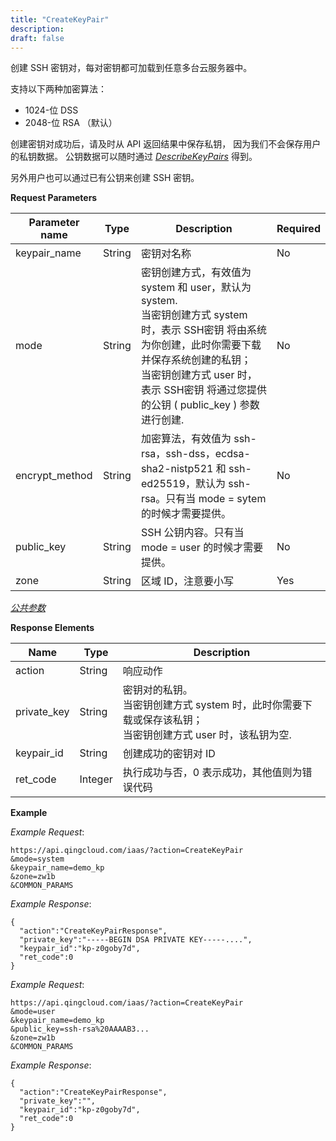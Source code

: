 ```yaml
---
title: "CreateKeyPair"
description: 
draft: false
---
```




创建 SSH 密钥对，每对密钥都可加载到任意多台云服务器中。

支持以下两种加密算法：

*   1024-位 DSS
*   2048-位 RSA （默认）

创建密钥对成功后，请及时从 API 返回结果中保存私钥， 因为我们不会保存用户的私钥数据。 公钥数据可以随时通过 [_DescribeKeyPairs_](../describe_key_pairs/) 得到。

另外用户也可以通过已有公钥来创建 SSH 密钥。

**Request Parameters**

| Parameter name | Type | Description | Required |
| --- | --- | --- | --- |
| keypair_name | String | 密钥对名称 | No |
| mode | String |密钥创建方式，有效值为 system 和 user，默认为 system.<br/>当密钥创建方式 system 时，表示 SSH密钥 将由系统为你创建，此时你需要下载并保存系统创建的私钥；<br/>当密钥创建方式 user 时，表示 SSH密钥 将通过您提供的公钥 ( public_key ) 参数进行创建. | No |
| encrypt_method | String | 加密算法，有效值为 ssh-rsa，ssh-dss，ecdsa-sha2-nistp521 和 ssh-ed25519，默认为 ssh-rsa。只有当 mode = sytem 的时候才需要提供。 | No |
| public_key | String | SSH 公钥内容。只有当 mode = user 的时候才需要提供。 | No |
| zone | String | 区域 ID，注意要小写 | Yes |

[_公共参数_](../../../parameters/)

**Response Elements**

| Name | Type | Description |
| --- | --- | --- |
| action | String | 响应动作 |
| private_key | String |密钥对的私钥。<br/>当密钥创建方式 system 时，此时你需要下载或保存该私钥；<br/>当密钥创建方式 user 时，该私钥为空. |
| keypair_id | String | 创建成功的密钥对 ID |
| ret_code | Integer | 执行成功与否，0 表示成功，其他值则为错误代码 |

**Example**

_Example Request_:

```
https://api.qingcloud.com/iaas/?action=CreateKeyPair
&mode=system
&keypair_name=demo_kp
&zone=zw1b
&COMMON_PARAMS
```

_Example Response_:

```
{
  "action":"CreateKeyPairResponse",
  "private_key":"-----BEGIN DSA PRIVATE KEY-----....",
  "keypair_id":"kp-z0goby7d",
  "ret_code":0
}
```

_Example Request_:

```
https://api.qingcloud.com/iaas/?action=CreateKeyPair
&mode=user
&keypair_name=demo_kp
&public_key=ssh-rsa%20AAAAB3...
&zone=zw1b
&COMMON_PARAMS
```

_Example Response_:

```
{
  "action":"CreateKeyPairResponse",
  "private_key":"",
  "keypair_id":"kp-z0goby7d",
  "ret_code":0
}
```
